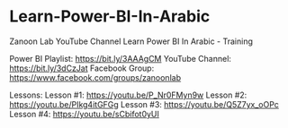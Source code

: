 # Learn-Power-BI-In-Arabic
Zanoon Lab YouTube Channel
Learn Power BI In Arabic - Training

Power BI Playlist:  https://bit.ly/3AAAgCM
YouTube Channel: https://bit.ly/3dCzJat
Facebook Group: https://www.facebook.com/groups/zanoonlab

Lessons:
Lesson #1: https://youtu.be/P_Nr0FMyn9w
Lesson #2: https://youtu.be/PIkg4itGFGg
Lesson #3: https://youtu.be/Q5Z7yx_oOPc
Lesson #4: https://youtu.be/sCbifot0yUI

